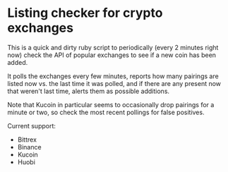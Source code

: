 # Listing checker for crypto exchanges

This is a quick and dirty ruby script to periodically (every 2 minutes right
now) check the API of popular exchanges to see if a new coin has been added.

It polls the exchanges every few minutes, reports how many pairings are listed
now vs. the last time it was polled, and if there are any present now that
weren't last time, alerts them as possible additions.

Note that Kucoin in particular seems to occasionally drop pairings for a minute
or two, so check the most recent pollings for false positives.

Current support:
- Bittrex
- Binance
- Kucoin
- Huobi
